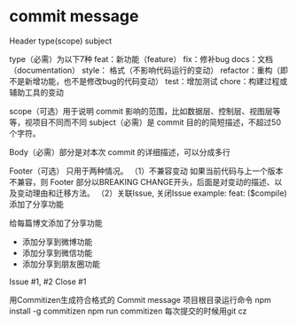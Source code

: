 # commit message
Header type(scope) subject 

type（必需）为以下7种
feat：新功能（feature）
fix：修补bug
docs：文档（documentation）
style： 格式（不影响代码运行的变动）
refactor：重构（即不是新增功能，也不是修改bug的代码变动）
test：增加测试
chore：构建过程或辅助工具的变动

scope（可选）用于说明 commit 影响的范围，比如数据层、控制层、视图层等等，视项目不同而不同
subject（必需）是 commit 目的的简短描述，不超过50个字符。

Body（必需）部分是对本次 commit 的详细描述，可以分成多行

Footer（可选） 只用于两种情况。
（1）不兼容变动
如果当前代码与上一个版本不兼容，则 Footer 部分以BREAKING CHANGE开头，后面是对变动的描述、以及变动理由和迁移方法。
（2）关联Issue, 关闭Issue
example: feat: ($compile) 添加了分享功能

给每篇博文添加了分享功能

- 添加分享到微博功能
- 添加分享到微信功能
- 添加分享到朋友圈功能

Issue #1, #2
Close #1

用Commitizen生成符合格式的 Commit message
项目根目录运行命令
npm install -g commitizen 
npm run commitizen
每次提交的时候用git cz
